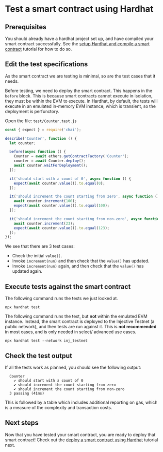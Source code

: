 # Test a smart contract using Hardhat

## Prerequisites

You should already have a hardhat project set up, and have compiled your smart contract successfully.
See the [setup Hardhat and compile a smart contract](./compile-hardhat.md) tutorial for how to do so.

## Edit the test specifications

As the smart contract we are testing is minimal, so are the test cases that it needs.

Before testing, we need to deploy the smart contract.
This happens in the `before` block.
This is because smart contracts cannot execute in isolation, they must be within the EVM to execute.
In Hardhat, by default, the tests will execute in an emulated in-memory EVM instance, which is transient, so the deployment is perfunctory.

Open the file: `test/Counter.test.js`

```js
const { expect } = require('chai');

describe('Counter', function () {
  let counter;

  before(async function () {
    Counter = await ethers.getContractFactory('Counter');
    counter = await Counter.deploy();
    await counter.waitForDeployment();
  });

  it('should start with a count of 0', async function () {
    expect(await counter.value()).to.equal(0);
  });

  it('should increment the count starting from zero', async function () {
    await counter.increment(100);
    expect(await counter.value()).to.equal(100);
  });

  it('should increment the count starting from non-zero', async function () {
    await counter.increment(23);
    expect(await counter.value()).to.equal(123);
  });
});

```

We see that there are 3 test cases:

- Check the initial `value()`.
- Invoke `increment(num)` and then check that the `value()` has updated.
- Invoke `increment(num)` again, and then check that the `value()` has updated again.

## Execute tests against the smart contract

The following command runs the tests we just looked at.

```shell
npx hardhat test
```

The following command runs the test, but **not** within the emulated EVM instance.
Instead, the smart contract is deployed to the Injective Testnet (a public network), and then tests are run against it.
This is **not recommended** in most cases, and is only needed in select/ advanced use cases.

```shell
npx hardhat test --network inj_testnet
```

## Check the test output

If all the tests work as planned, you should see the following output:

```text
  Counter
    ✔ should start with a count of 0
    ✔ should increment the count starting from zero
    ✔ should increment the count starting from non-zero
  3 passing (41ms)
```

This is followed by a table which includes additional reporting on gas, which is a measure of the complexity and transaction costs.

## Next steps

Now that you have tested your smart contract, you are ready to deploy that smart contract!
Check out the [deploy a smart contract using Hardhat](./deploy-hardhat.md) tutorial next.
